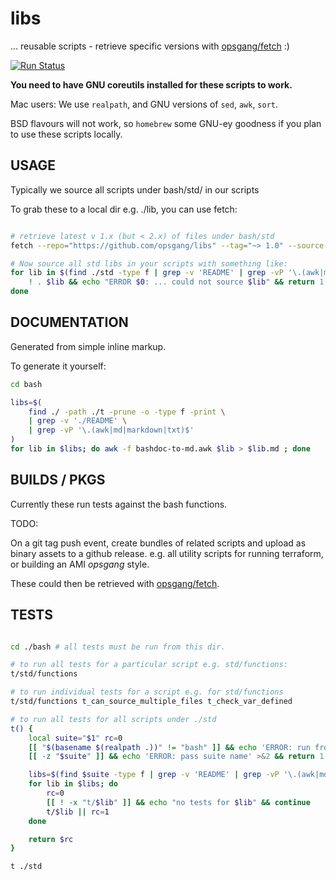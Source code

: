 [1]: https://github.com/opsgang/fetch
# libs

... reusable scripts - retrieve specific versions with [opsgang/fetch][1] :)

[![Run Status](https://api.shippable.com/projects/5a588d01e0a7bb07007efbd7/badge?branch=master)](https://app.shippable.com/github/opsgang/libs)

**You need to have GNU coreutils installed for these scripts to work.**

Mac users: We use `realpath`, and GNU versions of `sed`, `awk`, `sort`.

BSD flavours will not work, so `homebrew` some GNU-ey goodness if you plan to use these scripts locally.

## USAGE

Typically we source all scripts under bash/std/ in our scripts

To grab these to a local dir e.g. ./lib, you can use fetch:

```bash

# retrieve latest v 1.x (but < 2.x) of files under bash/std
fetch --repo="https://github.com/opsgang/libs" --tag="~> 1.0" --source-path=/bash/std ./lib/std

# Now source all std libs in your scripts with something like:
for lib in $(find ./std -type f | grep -v 'README' | grep -vP '\.(awk|md|markdown|txt)$'); do
    ! . $lib && echo "ERROR $0: ... could not source $lib" && return 1
done

```

## DOCUMENTATION

Generated from simple inline markup.

To generate it yourself:

```bash
cd bash

libs=$(
    find ./ -path ./t -prune -o -type f -print \
    | grep -v './README' \
    | grep -vP '\.(awk|md|markdown|txt)$'
)
for lib in $libs; do awk -f bashdoc-to-md.awk $lib > $lib.md ; done
```

## BUILDS / PKGS

Currently these run tests against the bash functions.

TODO:

On a git tag push event, create bundles of related scripts and upload
as binary assets to a github release. e.g. all utility scripts for running terraform,
or building an AMI _opsgang_ style.

These could then be retrieved with [opsgang/fetch][1].

## TESTS

```bash

cd ./bash # all tests must be run from this dir.

# to run all tests for a particular script e.g. std/functions:
t/std/functions

# to run individual tests for a script e.g. for std/functions
t/std/functions t_can_source_multiple_files t_check_var_defined

# to run all tests for all scripts under ./std
t() {
    local suite="$1" rc=0
    [[ "$(basename $(realpath .))" != "bash" ]] && echo 'ERROR: run from ./bash dir' && return 1
    [[ -z "$suite" ]] && echo 'ERROR: pass suite name' >&2 && return 1

    libs=$(find $suite -type f | grep -v 'README' | grep -vP '\.(awk|md|markdown|txt)$')
    for lib in $libs; do
        rc=0
        [[ ! -x "t/$lib" ]] && echo "no tests for $lib" && continue
        t/$lib || rc=1
    done

    return $rc
}

t ./std

```

